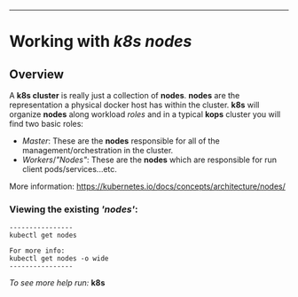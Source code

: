 ----
# Working with _k8s_ _nodes_

## Overview

A **k8s cluster** is really just a collection of **nodes**. **nodes** are the representation a physical docker host has within the cluster. **k8s** will organize **nodes** along workload *roles* and in a typical **kops** cluster you will find two basic roles:

- *Master*: These are the **nodes** responsible for all of the management/orchestration in the cluster.
- *Workers*/*"Nodes"*: These are the **nodes** which are responsible for run client pods/services...etc. 

More information:
https://kubernetes.io/docs/concepts/architecture/nodes/

### Viewing the existing _'nodes'_:
```
----------------
kubectl get nodes

For more info:
kubectl get nodes -o wide
----------------
```

_To see more help run:_
**k8s**